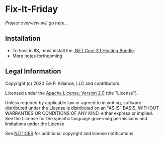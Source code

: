 # Fix-It-Friday

_Project overview will go here..._

## Installation

* To host in IIS, must install the [.NET Core 3.1 Hosting Bundle](https://dotnet.microsoft.com/download/dotnet-core/3.1).
* More notes forthcoming

## Legal Information

Copyright (c) 2020 Ed-Fi Alliance, LLC and contributors.

Licensed under the [Apache License, Version 2.0](LICENSE) (the "License").

Unless required by applicable law or agreed to in writing, software
distributed under the License is distributed on an "AS IS" BASIS,
WITHOUT WARRANTIES OR CONDITIONS OF ANY KIND, either express or implied.
See the License for the specific language governing permissions and
limitations under the License.

See [NOTICES](NOTICES.md) for additional copyright and license notifications.